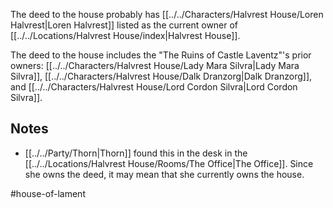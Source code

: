 The deed to the house probably has [[../../Characters/Halvrest House/Loren Halvrest|Loren Halvrest]] listed as the current owner of [[../../Locations/Halvrest House/index|Halvrest House]].

The deed to the house includes the "The Ruins of Castle Laventz"'s prior owners: [[../../Characters/Halvrest House/Lady Mara Silvra|Lady Mara Silvra]], [[../../Characters/Halvrest House/Dalk Dranzorg|Dalk Dranzorg]], and [[../../Characters/Halvrest House/Lord Cordon Silvra|Lord Cordon Silvra]].

## Notes
- [[../../Party/Thorn|Thorn]] found this in the desk in the [[../../Locations/Halvrest House/Rooms/The Office|The Office]]. Since she owns the deed, it may mean that she currently owns the house.

#house-of-lament